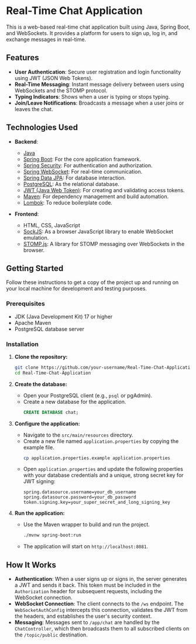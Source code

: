 # Real-Time Chat Application

This is a web-based real-time chat application built using Java, Spring Boot, and WebSockets. It provides a platform for users to sign up, log in, and exchange messages in real-time.

## Features

*   **User Authentication**: Secure user registration and login functionality using JWT (JSON Web Tokens).
*   **Real-Time Messaging**: Instant message delivery between users using WebSockets and the STOMP protocol.
*   **Typing Indicators**: Shows when a user is typing or stops typing.
*   **Join/Leave Notifications**: Broadcasts a message when a user joins or leaves the chat.

## Technologies Used

*   **Backend**:
    *   [Java](https://www.java.com/)
    *   [Spring Boot](https://spring.io/projects/spring-boot): For the core application framework.
    *   [Spring Security](https://spring.io/projects/spring-security): For authentication and authorization.
    *   [Spring WebSocket](https://docs.spring.io/spring-framework/reference/web/websocket.html): For real-time communication.
    *   [Spring Data JPA](https://spring.io/projects/spring-data-jpa): For database interaction.
    *   [PostgreSQL](https://www.postgresql.org/): As the relational database.
    *   [JWT (Java Web Token)](https://github.com/jwtk/jjwt): For creating and validating access tokens.
    *   [Maven](https://maven.apache.org/): For dependency management and build automation.
    *   [Lombok](https://projectlombok.org/): To reduce boilerplate code.

*   **Frontend**:
    *   HTML, CSS, JavaScript
    *   [SockJS](https://github.com/sockjs/sockjs-client): As a browser JavaScript library to enable WebSocket emulation.
    *   [STOMP.js](https://stomp-js.github.io/): A library for STOMP messaging over WebSockets in the browser.

## Getting Started

Follow these instructions to get a copy of the project up and running on your local machine for development and testing purposes.

### Prerequisites

*   JDK (Java Development Kit) 17 or higher
*   Apache Maven
*   PostgreSQL database server

### Installation

1.  **Clone the repository:**
    ```sh
    git clone https://github.com/your-username/Real-Time-Chat-Application.git
    cd Real-Time-Chat-Application
    ```

2.  **Create the database:**
    *   Open your PostgreSQL client (e.g., `psql` or pgAdmin).
    *   Create a new database for the application.
        ```sql
        CREATE DATABASE chat;
        ```

3.  **Configure the application:**
    *   Navigate to the `src/main/resources` directory.
    *   Create a new file named `application.properties` by copying the example file.
        ```sh
        cp application.properties.example application.properties
        ```
    *   Open `application.properties` and update the following properties with your database credentials and a unique, strong secret key for JWT signing:
        ```properties
        spring.datasource.username=your_db_username
        spring.datasource.password=your_db_password
        token.signing.key=your_super_secret_and_long_signing_key
        ```

4.  **Run the application:**
    *   Use the Maven wrapper to build and run the project.
        ```sh
        ./mvnw spring-boot:run
        ```
    *   The application will start on `http://localhost:8081`.

## How It Works

*   **Authentication**: When a user signs up or signs in, the server generates a JWT and sends it back. This token must be included in the `Authorization` header for subsequent requests, including the WebSocket connection.
*   **WebSocket Connection**: The client connects to the `/ws` endpoint. The `WebSocketAuthConfig` intercepts this connection, validates the JWT from the headers, and establishes the user's security context.
*   **Messaging**: Messages sent to `/app/chat` are handled by the `ChatController`, which then broadcasts them to all subscribed clients on the `/topic/public` destination.
